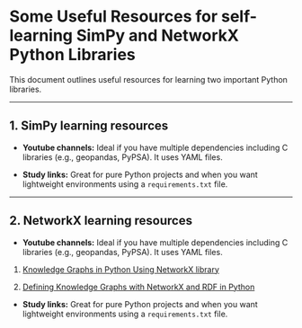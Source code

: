 # Some Useful Resources for self-learning SimPy and NetworkX Python Libraries

This document outlines useful resources for learning two important Python libraries.

---

## 1. SimPy learning resources

- **Youtube channels:** Ideal if you have multiple dependencies including C libraries (e.g., geopandas, PyPSA). It uses YAML files.


- **Study links:** Great for pure Python projects and when you want lightweight environments using a `requirements.txt` file.

---

## 2. NetworkX learning resources

- **Youtube channels:** Ideal if you have multiple dependencies including C libraries (e.g., geopandas, PyPSA). It uses YAML files.

1. [Knowledge Graphs in Python Using NetworkX library](https://www.youtube.com/watch?v=n7BTWc2C1Eg)

2. [Defining Knowledge Graphs with NetworkX and RDF in Python](https://www.youtube.com/watch?v=8eDWmLp_TKA)


- **Study links:** Great for pure Python projects and when you want lightweight environments using a `requirements.txt` file.